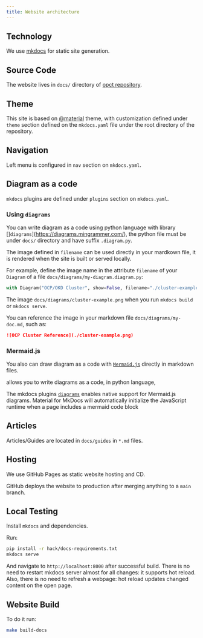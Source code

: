 ```yaml
---
title: Website architecture
---
```


## Technology

We use [mkdocs](https://www.mkdocs.org/) for static site generation.

## Source Code

The website lives in `docs/` directory of [opct repository](https://github.com/redhat-openshift-ecosystem/provider-certification-tool).

## Theme

This site is based on [@material](https://squidfunk.github.io/mkdocs-material/) theme, with
customization defined under `theme` section defined on the `mkdocs.yaml` file under the root
directory of the repository.

## Navigation

Left menu is configured in `nav` section on `mkdocs.yaml`.

## Diagram as a code

`mkdocs` plugins are defined under `plugins` section on `mkdocs.yaml`.

### Using `diagrams`

You can write diagram as a code using python language with library
[]`diagrams`](https://diagrams.mingrammer.com/), the python file must be under
`docs/` directory and have suffix `.diagram.py`.

The image defined in `filename` can be used directly in your mardkown file, it is
rendered when the site is built or served locally.

For example, define the image name in the attribute `filename` of your `Diagram` of a
file `docs/diagrams/my-diagram.diagram.py`:

```py
with Diagram("OCP/OKD Cluster", show=False, filename="./cluster-example"):
```

The image `docs/diagrams/cluster-example.png` when you run `mkdocs build` or `mkdocs serve`.

You can reference the image in your markdown file `docs/diagrams/my-doc.md`, such as:

```md
![OCP Cluster Reference](./cluster-example.png)
```

### Mermaid.js

You also can draw diagram as a code with [`Mermaid.js`](https://mermaid.js.org/)
directly in markdown files.


allows you to write diagrams as a code, in python language,

The mkdocs plugins [`diagrams`](https://squidfunk.github.io/mkdocs-material/reference/diagrams/)
enables native support for Mermaid.js diagrams.
Material for MkDocs will automatically initialize the JavaScript
runtime when a page includes a mermaid code block


## Articles

Articles/Guides are located in `docs/guides` in `*.md` files.

## Hosting

We use GitHub Pages as static website hosting and CD.

GitHub deploys the website to production after merging anything to a `main` branch.

## Local Testing

Install `mkdocs` and dependencies.

Run:

```sh
pip install -r hack/docs-requirements.txt
mkdocs serve
```

And navigate to `http://localhost:8000` after successful build.
There is no need to restart mkdocs server almost for all changes: it supports hot reload.
Also, there is no need to refresh a webpage: hot reload updates changed content on the open page.

## Website Build

To do it run:

```sh
make build-docs
```